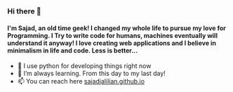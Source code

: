 ### Hi there 👋

#### I'm Sajad, an old time geek! I changed my whole life to pursue my love for Programming. I Try to write code for humans, machines eventually will understand it anyway! I love creating web applications and I believe in minimalism in life and code. Less is better...
- 🔭 I use python for developing things right now
- 🌱 I’m always learning. From this day to my last day!
- 📫 You can reach here [sajadjalilian.github.io](http://sajadjalilian.github.io/)
